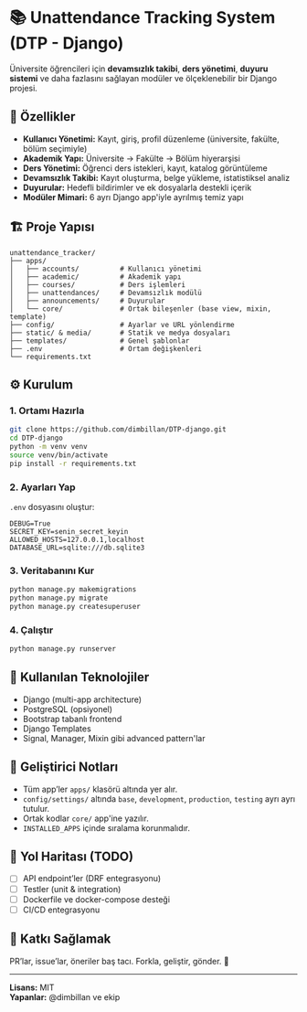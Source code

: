 
# 📚 Unattendance Tracking System (DTP - Django)

Üniversite öğrencileri için **devamsızlık takibi**, **ders yönetimi**, **duyuru sistemi** ve daha fazlasını sağlayan modüler ve ölçeklenebilir bir Django projesi.

## 🚀 Özellikler

- **Kullanıcı Yönetimi:** Kayıt, giriş, profil düzenleme (üniversite, fakülte, bölüm seçimiyle)
- **Akademik Yapı:** Üniversite → Fakülte → Bölüm hiyerarşisi
- **Ders Yönetimi:** Öğrenci ders istekleri, kayıt, katalog görüntüleme
- **Devamsızlık Takibi:** Kayıt oluşturma, belge yükleme, istatistiksel analiz
- **Duyurular:** Hedefli bildirimler ve ek dosyalarla destekli içerik
- **Modüler Mimari:** 6 ayrı Django app'iyle ayrılmış temiz yapı

## 🏗️ Proje Yapısı

```
unattendance_tracker/
├── apps/
│   ├── accounts/          # Kullanıcı yönetimi
│   ├── academic/          # Akademik yapı
│   ├── courses/           # Ders işlemleri
│   ├── unattendances/     # Devamsızlık modülü
│   ├── announcements/     # Duyurular
│   └── core/              # Ortak bileşenler (base view, mixin, template)
├── config/                # Ayarlar ve URL yönlendirme
├── static/ & media/       # Statik ve medya dosyaları
├── templates/             # Genel şablonlar
├── .env                   # Ortam değişkenleri
└── requirements.txt
```

## ⚙️ Kurulum

### 1. Ortamı Hazırla

```bash
git clone https://github.com/dimbillan/DTP-django.git
cd DTP-django
python -m venv venv
source venv/bin/activate
pip install -r requirements.txt
```

### 2. Ayarları Yap

`.env` dosyasını oluştur:

```env
DEBUG=True
SECRET_KEY=senin_secret_keyin
ALLOWED_HOSTS=127.0.0.1,localhost
DATABASE_URL=sqlite:///db.sqlite3
```

### 3. Veritabanını Kur

```bash
python manage.py makemigrations
python manage.py migrate
python manage.py createsuperuser
```

### 4. Çalıştır

```bash
python manage.py runserver
```

## 🧩 Kullanılan Teknolojiler

- Django (multi-app architecture)
- PostgreSQL (opsiyonel)
- Bootstrap tabanlı frontend
- Django Templates
- Signal, Manager, Mixin gibi advanced pattern'lar

## 📁 Geliştirici Notları

- Tüm app’ler `apps/` klasörü altında yer alır.
- `config/settings/` altında `base`, `development`, `production`, `testing` ayrı ayrı tutulur.
- Ortak kodlar `core/` app'ine yazılır.
- `INSTALLED_APPS` içinde sıralama korunmalıdır.

## 📌 Yol Haritası (TODO)

- [ ] API endpoint’ler (DRF entegrasyonu)
- [ ] Testler (unit & integration)
- [ ] Dockerfile ve docker-compose desteği
- [ ] CI/CD entegrasyonu

## 🤝 Katkı Sağlamak

PR’lar, issue’lar, öneriler baş tacı. Forkla, geliştir, gönder. 👊

---

**Lisans:** MIT  
**Yapanlar:** @dimbillan ve ekip
